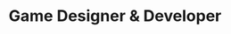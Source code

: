 ---
name: "Andre Gottgtroy"
title: "Game Designer & Developer"
heroSubtitle: |
  Hello, my name is André Gottgtroy. I am a passionate game designer with a love for creating worlds and experiences, one mechanic at a time.

  I am currently working as a general game designer.

  Below, you can find my professional and hobby game development work, as well as my game design blog. 

about:  |
  I was born in Brazil, but grew up in New Zealand. Currently living in Auckland, NZ.

  I have always had a deep fascination with history *(especially ancient history)*, myths, legends, novels, and moving cultures early in my life only heightened it. I found that the stories that come from these always help to give a deeper understanding of the people telling and listening to them. My love of games originated from this, as I initially discovered games through the Age of Empires series, the Baldur's Gate series, and Harvest Moon, where their storytelling of history and fantasy sparked a strong passion in me.

  All maners of games have shaped my life, from sports I love and still play teaching me creativity, team work, determination and compromise, to board games and Role playing games teaching me essential social skills, and video games helping me learn english., because of this I foster a deep passion for games and sharing them with others.

  My friends and family will be the first to say I can always find a way to bring any one into becoming a gamer *(weather it is a board game, Role playing game, a sport or a video game)*, some might say my vast collection of physical board games is even a little too much *(they lie, there can never be enough)*.

  After maturing and learning more about how games are made, I earned a Bachelor's degree in Software Engineering *(specialising in game development)*, and now, having a little kid of my own, my drive for creating immersive, incredible experiences that will hopefully inspire others, just as I have been, has only grown stronger. If not to inspire, but to allow any and all to share in the wonderful experience that it is to play and enjoy a game truly. 

  After all, everyone should have even a little spark of fun and joy in their lives.

  
skills:
  - name: "Game Design"
    icon: "Gamepad2"
    description: "General, Systems, Content, Social, Monetization, Technical, Gameplay, Prototyping, R&D"
  - name: "Development"
    icon: "Code"
    description: "Unreal Engine, Unity Engine, Unreal (Blueprints), C, C++, C#, JavaScript, Python, Lua"
  - name: "Tools"
    icon: "Brush"
    description: "Figma, Adobe Photoshop, Miro, Wrike, Jira, Trello, Coda"
  - name: "Core Competencies"
    icon: "BrainCircuit"
    description: "Problem Solving, Team Collaboration, Analysis, Creative Skills, Team Leading, Mentoring, Agile/Scrum, Version Control (Git)"
experience:
  - role: "Lead Game Designer"
    company: "Starlight Studios"
    period: "2020 - Present"
    description: "Leading design on unannounced titles, mentoring junior designers, and defining the creative vision for new IPs."
    linkedProjectId: 1
  - role: "Game Designer"
    company: "PixelForge Games"
    period: "2018 - 2020"
    description: "Designed and implemented core features for two successful mobile titles, contributing to level design and system balancing."
    linkedProjectId: 4
  - role: "QA Tester"
    company: "Questline Interactive"
    period: "2016 - 2018"
    description: "Began my journey in the industry, identifying and documenting bugs, and providing player-focused feedback."
---